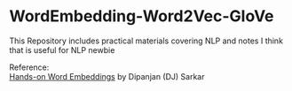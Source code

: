 # WordEmbedding-Word2Vec-GloVe

This Repository includes practical materials covering NLP
and notes I think that is useful for NLP newbie

Reference:   
<a href="https://towardsdatascience.com/understanding-feature-engineering-part-4-deep-learning-methods-for-text-data-96c44370bbfa">
Hands-on Word Embeddings</a> by Dipanjan (DJ) Sarkar

